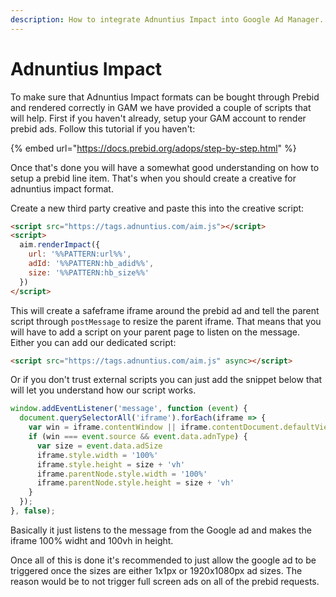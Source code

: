 ```yaml
---
description: How to integrate Adnuntius Impact into Google Ad Manager.
---
```


# Adnuntius Impact

To make sure that Adnuntius Impact formats can be bought through Prebid and rendered correctly in GAM we have provided a couple of scripts that will help. First if you haven't already, setup your GAM account to render prebid ads. Follow this tutorial if you haven't:

{% embed url="https://docs.prebid.org/adops/step-by-step.html" %}

Once that's done you will have a somewhat good understanding on how to setup a prebid line item. That's when you should create a creative for adnuntius impact format.

Create a new third party creative and paste this into the creative script:

```html
<script src="https://tags.adnuntius.com/aim.js"></script>
<script>
  aim.renderImpact({
    url: '%%PATTERN:url%%', 
    adId: '%%PATTERN:hb_adid%%',
    size: '%%PATTERN:hb_size%%'
  })
</script>
```

This will create a safeframe iframe around the prebid ad and tell the parent script through `postMessage` to resize the parent iframe. That means that you will have to add a script on your parent page to listen on the message. Either you can add our dedicated script:

```html
<script src="https://tags.adnuntius.com/aim.js" async></script>
```

Or if you don't trust external scripts you can just add the snippet below that will let you understand how our script works.

```javascript
window.addEventListener('message', function (event) {
  document.querySelectorAll('iframe').forEach(iframe => {
    var win = iframe.contentWindow || iframe.contentDocument.defaultView;
    if (win === event.source && event.data.adnType) {
      var size = event.data.adSize
      iframe.style.width = '100%'
      iframe.style.height = size + 'vh'
      iframe.parentNode.style.width = '100%'
      iframe.parentNode.style.height = size + 'vh'
    }
  });
}, false);
```

Basically it just listens to the message from the Google ad and makes the iframe 100% widht and 100vh in height.&#x20;

Once all of this is done it's recommended to just allow the google ad to be triggered once the sizes are either 1x1px or 1920x1080px ad sizes. The reason would be to not trigger full screen ads on all of the prebid requests.
